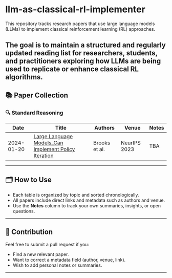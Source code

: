 # llm-as-classical-rl-implementer
This repository tracks research papers that use large language models (LLMs) to implement classical reinforcement learning (RL) approaches.

The goal is to maintain a structured and regularly updated reading list for researchers, students, and practitioners exploring how LLMs are being used to replicate or enhance classical RL algorithms.
---

## 📚 Paper Collection

### 🔍 Standard Reasoning

| Date       | Title                                                                                          | Authors             | Venue          | Notes                           |
|------------|------------------------------------------------------------------------------------------------|---------------------|----------------|--------------------------------|
| 2024-01-20 | [Large Language Models_Can Implement Policy Iteration](https://openreview.net/pdf?id=LWxjWoBTsr) | Brooks et al. | NeurIPS 2023   | TBA |
---

## 🗂️ How to Use

- Each table is organized by topic and sorted chronologically.
- All papers include direct links and metadata such as authors and venue.
- Use the **Notes** column to track your own summaries, insights, or open questions.

---

## 🧩 Contribution

Feel free to submit a pull request if you:
- Find a new relevant paper.
- Want to correct a metadata field (author, venue, link).
- Wish to add personal notes or summaries.

---
